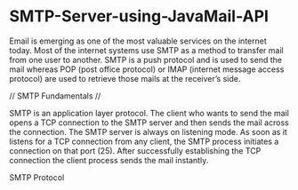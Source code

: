 # SMTP-Server-using-JavaMail-API
Email is emerging as one of the most valuable services on the internet today. Most of the internet systems use SMTP as a method to transfer mail from one user to another. SMTP is a push protocol and is used to send the mail whereas POP (post office protocol) or IMAP (internet message access protocol) are used to retrieve those mails at the receiver’s side.

// SMTP Fundamentals //

SMTP is an application layer protocol. The client who wants to send the mail opens a TCP connection to the SMTP server and then sends the mail across the connection. The SMTP server is always on listening mode. As soon as it listens for a TCP connection from any client, the SMTP process initiates a connection on that port (25). After successfully establishing the TCP connection the client process sends the mail instantly.

SMTP Protocol

